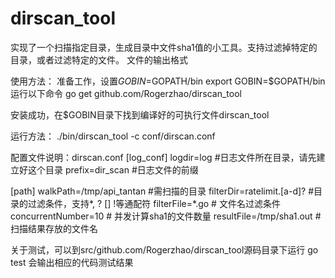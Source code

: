 # dirscan_tool
实现了一个扫描指定目录，生成目录中文件sha1值的小工具。支持过滤掉特定的目录，或者过滤特定的文件。
文件的输出格式

使用方法：
  准备工作，设置$GOBIN=$GOPATH/bin
  export GOBIN=$GOPATH/bin
  运行以下命令
  go get github.com/Rogerzhao/dirscan_tool
  
  安装成功，在$GOBIN目录下找到编译好的可执行文件dirscan_tool
  
  运行方法：
  ./bin/dirscan_tool -c conf/dirscan.conf
  
  配置文件说明：dirscan.conf
  [log_conf]
  logdir=log  #日志文件所在目录，请先建立好这个目录
  prefix=dir_scan #日志文件的前缀

  [path]
  walkPath=/tmp/api_tantan #需扫描的目录
  filterDir=ratelimit.[a-d]? #目录的过滤条件，支持*, ? [] !等通配符
  filterFile=*.go          # 文件名过滤条件
  concurrentNumber=10      # 并发计算sha1的文件数量
  resultFile=/tmp/sha1.out # 扫描结果存放的文件名
  
  关于测试，可以到src/github.com/Rogerzhao/dirscan_tool源码目录下运行 go test
  会输出相应的代码测试结果
  
